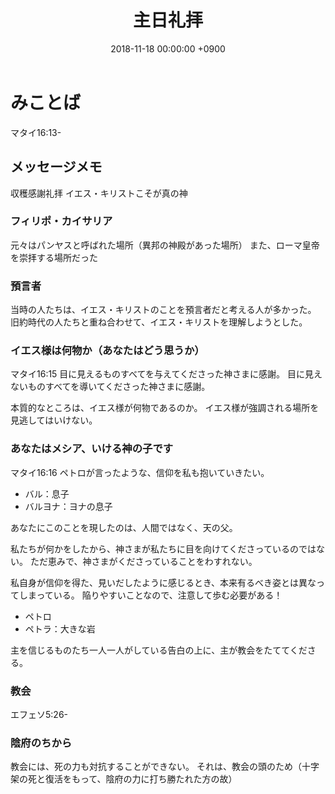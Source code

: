 ﻿---
layout: post
title:  主日礼拝
date:   2018-11-18 00:00:00 +0900
categories: jekyll update
tags:
- jekyll
---

# みことば
マタイ16:13-

## メッセージメモ
収穫感謝礼拝
イエス・キリストこそが真の神

### フィリポ・カイサリア
元々はパンヤスと呼ばれた場所（異邦の神殿があった場所）
また、ローマ皇帝を崇拝する場所だった

### 預言者
当時の人たちは、イエス・キリストのことを預言者だと考える人が多かった。
旧約時代の人たちと重ね合わせて、イエス・キリストを理解しようとした。

### イエス様は何物か（あなたはどう思うか）
マタイ16:15
目に見えるものすべてを与えてくださった神さまに感謝。
目に見えないものすべてを導いてくださった神さまに感謝。

本質的なところは、イエス様が何物であるのか。
イエス様が強調される場所を見逃してはいけない。

### あなたはメシア、いける神の子です
マタイ16:16
ペトロが言ったような、信仰を私も抱いていきたい。

- バル：息子
- バルヨナ：ヨナの息子

あなたにこのことを現したのは、人間ではなく、天の父。

私たちが何かをしたから、神さまが私たちに目を向けてくださっているのではない。
ただ恵みで、神さまがくださっていることをわすれない。

私自身が信仰を得た、見いだしたように感じるとき、本来有るべき姿とは異なってしまっている。
陥りやすいことなので、注意して歩む必要がある！

- ペトロ
- ペトラ：大きな岩

主を信じるものたち一人一人がしている告白の上に、主が教会をたててくださる。

### 教会
エフェソ5:26-

### 陰府のちから
教会には、死の力も対抗することができない。
それは、教会の頭のため（十字架の死と復活をもって、陰府の力に打ち勝たれた方の故）

